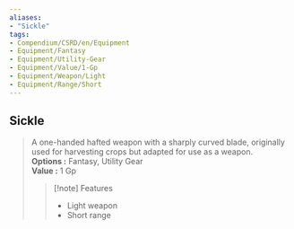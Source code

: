 ```yaml
---
aliases:
- "Sickle"
tags:
- Compendium/CSRD/en/Equipment
- Equipment/Fantasy
- Equipment/Utility-Gear
- Equipment/Value/1-Gp
- Equipment/Weapon/Light
- Equipment/Range/Short
---
```


  
## Sickle  
  
>A one-handed hafted weapon with a sharply curved blade, originally used for harvesting crops but adapted for use as a weapon.  
> **Options :** Fantasy, Utility Gear  
> **Value :** 1 Gp  
>>[!note] Features  
>> - Light weapon  
>> - Short range